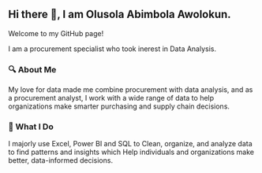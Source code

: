 ## Hi there 👋, I am Olusola Abimbola Awolokun.
Welcome to my GitHub page!

I am a procurement specialist who took inerest in Data Analysis.
### 🔍 About Me
My love for data made me combine procurement with data analysis, and as a procurement analyst, I work with a wide range of data to help organizations make smarter purchasing and supply chain decisions.
### 💼 What I Do
I majorly use Excel, Power BI and SQL to Clean, organize, and analyze data to find patterns and insights which Help individuals and organizations make better, data-informed decisions.



<!--
**Olu-Awo/Olu-Awo** is a ✨ _special_ ✨ repository because its `README.md` (this file) appears on your GitHub profile.

Here are some ideas to get you started:

- 🔭 I’m currently working on ...
- 🌱 I’m currently learning ...
- 👯 I’m looking to collaborate on ...
- 🤔 I’m looking for help with ...
- 💬 Ask me about ...
- 📫 How to reach me: ...
- 😄 Pronouns: ...
- ⚡ Fun fact: ...
-->

